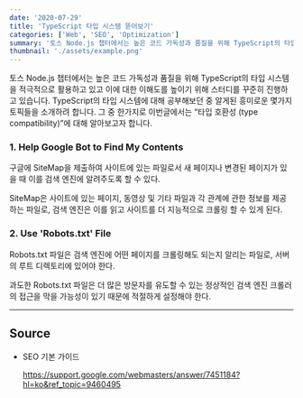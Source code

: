 ```yaml
---
date: '2020-07-29'
title: 'TypeScript 타입 시스템 뜯어보기'
categories: ['Web', 'SEO', 'Optimization']
summary: '토스 Node.js 챕터에서는 높은 코드 가독성과 품질을 위해 TypeScript의 타입 시스템을 적극적으로 활용하고 있고 이에 대한 이해도를 높이기 위해 스터디를 꾸준히 진행하고 있습니다. TypeScript의 타입 시스템에 대해 공부해보던 중 알게된 흥미로운 몇가지 토픽들을 소개하려 합니다.'
thumbnail: './assets/example.png'
---
```


토스 Node.js 챕터에서는 높은 코드 가독성과 품질을 위해 TypeScript의 타입 시스템을 적극적으로 활용하고 있고 이에 대한 이해도를 높이기 위해 스터디를 꾸준히 진행하고 있습니다. TypeScript의 타입 시스템에 대해 공부해보던 중 알게된 흥미로운 몇가지 토픽들을 소개하려 합니다. 그 중 한가지로 이번글에서는 “타입 호환성 (type compatibility)”에 대해 알아보고자 합니다.

### 1. Help Google Bot to Find My Contents

구글에 SiteMap을 제출하여 사이트에 있는 파일로서 새 페이지나 변경된 페이지가 있을 때 이를 검색 엔진에 알려주도록 할 수 있다.

SiteMap은 사이트에 있는 페이지, 동영상 및 기타 파일과 각 관계에 관한 정보를 제공하는 파일로, 검색 엔진은 이를 읽고 사이트를 더 지능적으로 크롤링 할 수 있게 된다.

### 2. Use 'Robots.txt' File

Robots.txt 파일은 검색 엔진에 어떤 페이지를 크롤링해도 되는지 알리는 파일로, 서버의 루트 디렉토리에 있어야 한다.

과도한 Robots.txt 파일은 더 많은 방문자를 유도할 수 있는 정상적인 검색 엔진 크롤러의 접근을 막을 가능성이 있기 때문에 적절하게 설정해야 한다.

---

## Source

- SEO 기본 가이드

  [<https://support.google.com/webmasters/answer/7451184?hl=ko&ref_topic=9460495>](<https://support.google.com/webmasters/answer/7451184?hl=ko&ref_topic=9460495>)
  